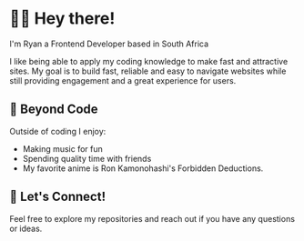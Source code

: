 # 👋🏿 Hey there!

I'm Ryan a Frontend Developer based in South Africa

I like being able to apply my coding knowledge to make fast and attractive sites. My goal is to build fast, reliable and easy to navigate websites while still providing engagement and a great experience for users.

## 🧘 Beyond Code

Outside of coding I enjoy:

* Making music for fun
* Spending quality time with friends
* My favorite anime is Ron Kamonohashi's Forbidden Deductions.

## 📧 Let's Connect!

Feel free to explore my repositories and reach out if you have any questions or ideas.
